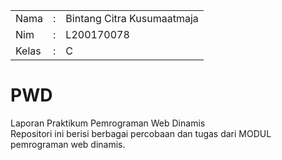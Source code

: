 <table>
  <tr>
    <td>Nama</td>
    <td>:</td>
    <td>Bintang Citra Kusumaatmaja</td>
  </tr>
  <tr>
    <td>Nim</td>
    <td>:</td>
    <td>L200170078</td>
  </tr>
  <tr>
    <td>Kelas</td>
    <td>:</td>
    <td>C</td>
  </tr>
</table>

# PWD
Laporan Praktikum Pemrograman Web Dinamis
<br>
Repositori ini berisi berbagai percobaan dan tugas dari MODUL pemrograman web dinamis.<br>  

